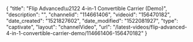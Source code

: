 {
    "title": "Flip Advanced\u2122 4-in-1 Convertible Carrier (Demo)",
    "description": "",
    "channelid": "114661406",
    "videoid": "156470182",
    "date_created": "1521827602",
    "date_modified": "1522081927",
    "type": "captivate",
    "layout": "channelVideo",
    "url": "\/latest-videos\/flip-advanced-4-in-1-convertible-carrier-demo\/114661406-156470182"
}